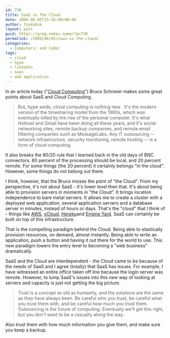 ```yaml
---
id: 730
title: SaaS vs The Cloud
date: 2009-06-05T15:56:00+00:00
author: tsykoduk
layout: post
guid: https://greg.nokes.name/?p=730
permalink: /2009/06/05/saas-vs-the-cloud/
categories:
  - Computers! and Code!
tags:
  - cloud
  - hype
  - linkedin
  - saas
  - web application
---
```

In an article today ("<a href="http://www.schneier.com/blog/archives/2009/06/cloud_computing.html">Cloud Computing</a>") Bruce Schneier makes some great points about SaaS and Cloud Computing.

<!--more-->
<blockquote>But, hype aside, cloud computing is nothing new . It's the modern version of the timesharing model from the 1960s, which was eventually killed by the rise of the personal computer. It's what Hotmail and Gmail have been doing all these years, and it's social networking sites, remote backup companies, and remote email filtering companies such as MessageLabs. Any IT outsourcing -- network infrastructure, security monitoring, remote hosting -- is a form of cloud computing.</blockquote>
It also breaks the 80/20 rule that I learned back in the old days of BNC connectors. 80 percent of the processing should be local, and 20 percent remote. For some things (the 20 percent) it certainly belongs "in the cloud". However, some things do not belong out there.

I think, however,  that the Bruce misses the point of "the Cloud". From my perspective, it's not about SaaS - it's lower level then that. It's about being able to provision servers in moments in "the Cloud". It brings location independence to bare metal servers. It allows me to create a cluster with a deployed web application, several application servers and a database server in minutes, instead of hours or days. That's the "cloud" that I think of - things like <a href="http://aws.amazon.com/">AWS</a>, <a href="http://www.vmware.com/solutions/cloud-computing/vcloud.html">vCloud</a>, <a href="http://heroku.com/">Heroku</a>and <a href="http://www.engineyard.com">Engine Yard</a>. SaaS can certainly be built on top of this infrastructure.

That is the compelling paradigm behind the Cloud. Being able to elastically provision resources, on demand, almost instantly. Being able to write an application, push a button and having it out there for the world to use. This new paradigm lowers the entry level to becoming a "web business" dramatically.

SaaS and the Cloud are interdependent - the Cloud came to be because of the needs of SaaS and I agree (totally) that SaaS has issues. For example,  I have witnessed an entire office taken off line because the login server was remote. However, to lump SaaS's issues into this new way of looking at servers and capacity is just not getting the big picture.
<blockquote>Trust is a concept as old as humanity, and the solutions are the same as they have always been. Be careful who you trust, be careful what you trust them with, and be careful how much you trust them. Outsourcing is the future of computing. Eventually we'll get this right, but you don't want to be a casualty along the way.</blockquote>
Also trust them with how much information you give them, and make sure you keep a backup.